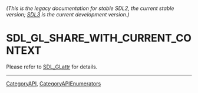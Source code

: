 ###### (This is the legacy documentation for stable SDL2, the current stable version; [SDL3](https://wiki.libsdl.org/SDL3/) is the current development version.)
# SDL_GL_SHARE_WITH_CURRENT_CONTEXT

Please refer to [SDL_GLattr](SDL_GLattr) for details.

----
[CategoryAPI](CategoryAPI), [CategoryAPIEnumerators](CategoryAPIEnumerators)

